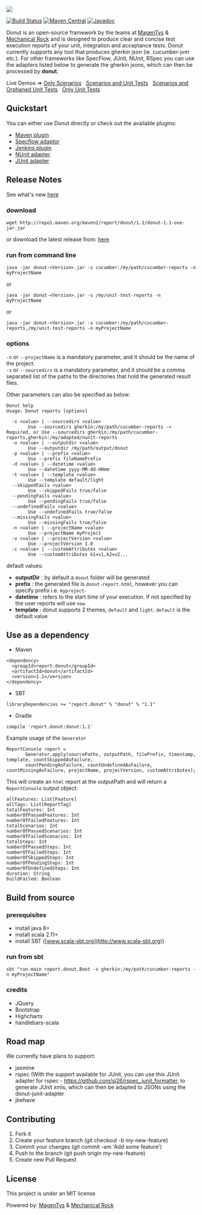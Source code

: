 ![](http://donutreport.github.io/donut/img/Donut-05.png)

[![Build Status](https://travis-ci.org/DonutReport/donut.svg?branch=master)](https://travis-ci.org/DonutReport/donut)
[![Maven Central](https://maven-badges.herokuapp.com/maven-central/report.donut/donut/badge.svg)](https://maven-badges.herokuapp.com/maven-central/report.donut/donut)
[![Javadoc](https://javadoc-emblem.rhcloud.com/doc/report.donut/donut/badge.svg)](http://www.javadoc.io/doc/report.donut/donut)

Donut is an open-source framework by the teams at [MagenTys](https://magentys.io) & [Mechanical Rock](https://mechanicalrock.io) and is designed to produce clear and concise test execution reports of your unit, integration and acceptance tests.
Donut currently supports any tool that produces gherkin json (ie. cucumber-jvm etc.). For other frameworks like SpecFlow, JUnit, NUnit, RSpec you can use the adapters listed below to generate the gherkin jsons, which can then be processed by **donut**.

Live Demos => [Only Scenarios](http://donutreport.github.io/donut/demo.html)&nbsp;&nbsp;&nbsp;[Scenarios and Unit Tests](http://donutreport.github.io/donut/demo-scenarios-and-unitTests.html)&nbsp;&nbsp;&nbsp;[Scenarios and Orphaned Unit Tests](http://donutreport.github.io/donut/demo-scenarios-and-orphanedUnitTests.html)&nbsp;&nbsp;&nbsp;[Only Unit Tests](http://donutreport.github.io/donut/demo-only-unit-tests.html)

## Quickstart
You can either use Donut directly or check out the available plugins: 
* [Maven plugin](https://github.com/DonutReport/donut-maven-plugin)
* [Specflow adaptor](https://github.com/DonutReport/SpecNuts)
* [Jenkins plugin](https://github.com/DonutReport/donut-jenkins-plugin)
* [NUnit adapter](https://github.com/DonutReport/donut-nunit-adapter)
* [JUnit adapter](https://github.com/DonutReport/donut-junit-adapter)

## Release Notes
See what's new [here](release-notes.md)

### download
```
wget http://repo1.maven.org/maven2/report/donut/1.1/donut-1.1-one-jar.jar
```
or download the latest release from: [here](http://repo1.maven.org/maven2/report/donut/1.1/donut-1.1-one-jar.jar)

### run from command line

```
java -jar donut-<Version>.jar -s cucumber:/my/path/cucumber-reports -n myProjectName
```
or
```
java -jar donut-<Version>.jar -s /my/unit-test-reports -n myProjectName

```
or

```
java -jar donut-<Version>.jar -s cucumber:/my/path/cucumber-reports,/my/unit-test-reports -n myProjectName

```

### options

`-n` or `--projectName` is a mandatory parameter, and it should be the name of the project.  
`-s` or `--sourcedirs` is a mandatory parameter, and it should be a comma separated list of the paths to the directories that hold the generated result files. 

Other parameters can also be specified as below:

```
Donut help
Usage: Donut reports [options]

  -s <value> | --sourcedirs <value>
        Use --sourcedirs gherkin:/my/path/cucumber-reports -> Required, or Use --sourcedirs gherkin:/my/path/cucumber-reports,gherkin:/my/adapted/nunit-reports
  -o <value> | --outputdir <value>
        Use --outputdir /my/path/output/donut
  -p <value> | --prefix <value>
        Use --prefix fileNamePrefix
  -d <value> | --datetime <value>
        Use --datetime yyyy-MM-dd-HHmm
  -t <value> | --template <value>
        Use --template default/light
  --skippedFails <value>
        Use --skippedFails true/false
  --pendingFails <value>
        Use --pendingFails true/false
  --undefinedFails <value>
        Use --undefinedFails true/false
  --missingFails <value>
        Use --missingFails true/false
  -n <value> | --projectName <value>
        Use --projectName myProject
  -v <value> | --projectVersion <value>
        Use --projectVersion 1.0
  -c <value> | --customAttributes <value>
        Use --customAttributes k1=v1,k2=v2...
```

default values:
* **outputDir** : by default a `donut` folder will be generated
* **prefix** : the generated file is `donut-report.html`, however you can specify prefix i.e. `myproject-`
* **datetime** : refers to the start time of your execution. If not specified by the user reports will use `now`
* **template** : donut supports 2 themes, `default` and `light`. `default` is the default value

## Use as a dependency

* Maven
```
<dependency>
  <groupId>report.donut</groupId>
  <artifactId>donut</artifactId>
  <version>1.1</version>
</dependency>
```

* SBT 
```
libraryDependencies += "report.donut" % "donut" % "1.1"
```

* Gradle
```
compile 'report.donut:donut:1.1'
```

Example usage of the `Generator`

```
ReportConsole report = 
       Generator.apply(sourcePaths, outputPath, filePrefix, timestamp, template, countSkippedAsFailure,         
       countPendingAsFailure, countUndefinedAsFailure, countMissingAsFailure, projectName, projectVersion, customAttributes);
```

This will create an `html` report at the outputPath and will return a `ReportConsole` output object: 

```
allFeatures: List[Feature]
allTags: List[ReportTag]
totalFeatures: Int
numberOfPassedFeatures: Int
numberOfFailedFeatures: Int
totalScenarios: Int
numberOfPassedScenarios: Int
numberOfFailedScenarios: Int
totalSteps: Int
numberOfPassedSteps: Int
numberOfFailedSteps: Int
numberOfSkippedSteps: Int
numberOfPendingSteps: Int
numberOfUndefinedSteps: Int
duration: String
buildFailed: Boolean
```

## Build from source

### prerequisites

* install java 8+
* install scala 2.11+
* install SBT ([www.scala-sbt.org](http://www.scala-sbt.org))

### run from sbt

`sbt "run-main report.donut.Boot -s gherkin:/my/path/cucumber-reports -n myProjectName" `

### credits

* JQuery
* Bootstrap
* Highcharts
* handlebars-scala

## Road map

We currently have plans to support:
* jasmine
* rspec (With the support available for JUnit, you can use this JUnit adapter for rspec - https://github.com/sj26/rspec_junit_formatter, to generate JUnit xmls, which can then be adapted to JSONs using the donut-junit-adapter
* jbehave

## Contributing

1. Fork it
2. Create your feature branch (git checkout -b my-new-feature)
3. Commit your changes (git commit -am 'Add some feature')
4. Push to the branch (git push origin my-new-feature)
5. Create new Pull Request

## License

This project is under an MIT license

Powered by: [MagenTys](https://magentys.io) & [Mechanical Rock](https://www.mechanicalrock.io)
